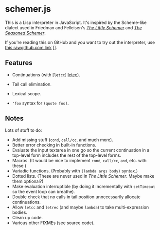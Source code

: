 schemer.js
==========

This is a Lisp interpreter in JavaScript.  It's inspired by the Scheme-like
dialect used in Friedman and Felleisen's [*The Little Schemer*][] and
[*The Seasoned Schemer*][].

  [*The Little Schemer*]: http://www.ccs.neu.edu/home/matthias/BTLS/
  [*The Seasoned Schemer*]: http://www.ccs.neu.edu/home/matthias/BTLS/

If you're reading this on GitHub and you want to try out the interpreter, use
[this rawgithub.com link] [].

  [this rawgithub.com link]: https://rawgithub.com/arundelo/schemer/master/index.html

Features
--------

- Continuations (with [`letcc`] [letcc]).
- Tail call elimination.
- Lexical scope.
- `'foo` syntax for `(quote foo)`.

  [letcc]: http://community.schemewiki.org/?seasoned-schemer

Notes
-----

Lots of stuff to do:

- Add missing stuff (`cond`, `call/cc`, and much more).
- Better error checking in built-in functions.
- Evaluate the input textarea in one go so the current continuation in a
  top-level form includes the rest of the top-level forms.
- Macros.  (It would be nice to implement `cond`, `call/cc`, `and`, etc. with
  these.)
- Variadic functions.  (Probably with `(lambda args body)` syntax.)
- Dotted lists.  (These are never used in *The Little Schemer*.  Maybe make
  them optional?)
- Make evaluation interruptible (by doing it incrementally with `setTimeout` so
  the event loop can breathe).
- Double check that no calls in tail position unnecessarily allocate
  continuations.
- Allow `letcc` and `letrec` (and maybe `lambda`) to take multi-expression
  bodies.
- Clean up code.
- Various other FIXMEs (see source code).
